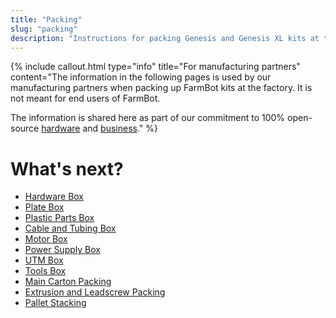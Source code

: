 ```yaml
---
title: "Packing"
slug: "packing"
description: "Instructions for packing Genesis and Genesis XL kits at the factory :building_construction: :package:"
---
```



{%
include callout.html
type="info"
title="For manufacturing partners"
content="The information in the following pages is used by our manufacturing partners when packing up FarmBot kits at the factory. It is not meant for end users of FarmBot.

The information is shared here as part of our commitment to 100% open-source [hardware](https://meta.farm.bot/docs/intro#openly-share-our-products) and [business](https://meta.farm.bot/docs/intro#openly-share-our-business)."
%}

# What's next?

 * [Hardware Box](packing/hardware-box.md)
 * [Plate Box](packing/plate-box.md)
 * [Plastic Parts Box](packing/plastic-parts-box.md)
 * [Cable and Tubing Box](packing/cable-and-tubing-box.md)
 * [Motor Box](packing/motor-box.md)
 * [Power Supply Box](packing/power-supply-box.md)
 * [UTM Box](packing/utm-box.md)
 * [Tools Box](packing/tools-box.md)
 * [Main Carton Packing](packing/main-carton-packing.md)
 * [Extrusion and Leadscrew Packing](packing/extrusion-and-leadscrew-packing.md)
 * [Pallet Stacking](packing/pallet-stacking.md)
